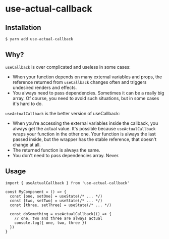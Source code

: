# use-actual-callback

## Installation

```sh
$ yarn add use-actual-callback
```

## Why?

`useCallback` is over complicated and useless in some cases:

- When your function depends on many external variables and props, the reference returned from `useCallback` changes often and triggers undesired renders and effects.
- You always need to pass dependencies. Sometimes it can be a really big array. Of course, you need to avoid such situations, but in some cases it's hard to do.

`useActualCallback` is the better version of useCallback:

- When you're accessing the external variables inside the callback, you always get the actual value. It's possible because `useActualCallback` wraps your function in the other one. Your function is always the last passed inside, but the wrapper has the stable reference, that doesn't change at all.
- The returned function is always the same.
- You don't need to pass dependencies array. Never.

## Usage

```tsx
import { useActualCallback } from 'use-actual-callback'

const MyComponent = () => {
  const [one, setOne] = useState(/* ... */)
  const [two, setTwo] = useState(/* ... */)
  const [three, setThree] = useState(/* ... */)

  const doSomething = useActualCallback(() => {
    // one, two and three are always actual
    console.log({ one, two, three })
  })
}
```
